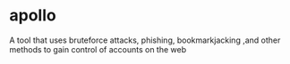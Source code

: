# apollo
A tool that uses bruteforce attacks, phishing, bookmarkjacking ,and other methods to gain control of accounts on the web
